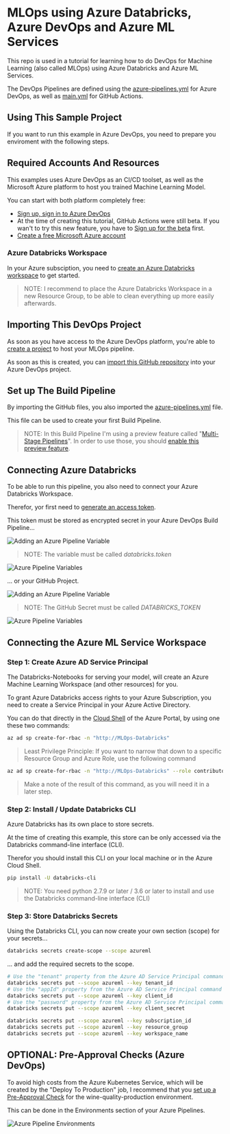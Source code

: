 # MLOps using Azure Databricks, Azure DevOps and Azure ML Services
This repo is used in a tutorial for learning how to do DevOps for Machine Learning (also called MLOps) using Azure Databricks and Azure ML Services.

The DevOps Pipelines are defined using the [azure-pipelines.yml](./azure-pipelines.yml) for Azure DevOps, as well as [main.yml](./.github/workflows/main.yml) for GitHub Actions.

## Using This Sample Project

If you want to run this example in Azure DevOps, you need to prepare you enviroment with the following steps.

## Required Accounts And Resources

This examples uses Azure DevOps as an CI/CD toolset, as well as the Microsoft Azure platform to host you trained Machine Learning Model.

You can start with both platform completely free:

* [Sign up, sign in to Azure DevOps](https://docs.microsoft.com/en-us/azure/devops/user-guide/sign-up-invite-teammates?view=azure-devops)
* At the time of creating this tutorial, GitHub Actions were still beta. If you wan't to try this new feature, you have to [Sign up for the beta](https://github.com/features/actions) first.
* [Create a free Microsoft Azure account](https://azure.microsoft.com/en-us/free/)

### Azure Databricks Workspace

In your Azure subsciption, you need to [create an Azure Databricks workspace](https://docs.azuredatabricks.net/getting-started/try-databricks.html#step-2-create-a-databricks-workspace) to get started.

> NOTE: I recommend to place the Azure Databricks Workspace in a new Resource Group, to be able to clean everything up more easily afterwards.

## Importing This DevOps Project

As soon as you have access to the Azure DevOps platform, you're able to [create a project](https://docs.microsoft.com/en-us/azure/devops/user-guide/sign-up-invite-teammates?view=azure-devops#create-a-project) to host your MLOps pipeline.

As soon as this is created, you can [import this GitHub repository](https://docs.microsoft.com/en-us/azure/devops/repos/git/import-git-repository?view=azure-devops) into your Azure DevOps project.

## Set up The Build Pipeline

By importing the GitHub files, you also imported the [azure-pipelines.yml](./azure-pipelines.yml) file.

This file can be used to create your first Build Pipeline.

> NOTE: In this Build Pipeline I'm using a preview feature called "[Multi-Stage Pipelines](https://docs.microsoft.com/en-us/azure/devops/pipelines/process/stages?view=azure-devops&tabs=yaml)". In order to use those, you should [enable this preview feature](https://docs.microsoft.com/en-us/azure/devops/project/navigation/preview-features?view=azure-devops).

## Connecting Azure Databricks

To be able to run this pipeline, you also need to connect your Azure Databricks Workspace.

Therefor, yor first need to [generate an access token](https://docs.azuredatabricks.net/dev-tools/api/latest/authentication.html#generate-a-token).

This token must be stored as encrypted secret in your Azure DevOps Build Pipeline...

![Adding an Azure Pipeline Variable](./images/01AddingPipelineVariables.png "Adding an Azure Pipeline Variable")

> NOTE: The variable must be called *databricks.token*

![Azure Pipeline Variables](./images/02AddingPipelineVariables.png)

... or your GitHub Project.

![Adding an Azure Pipeline Variable](./images/01AddingGitHubSecrets.png "Adding a GitHub Secret")

> NOTE: The GitHub Secret must be called *DATABRICKS_TOKEN*

![Azure Pipeline Variables](./images/02AddingGitHubSecrets.png)

## Connecting the Azure ML Service Workspace

### Step 1: Create Azure AD Service Principal

The Databricks-Notebooks for serving your model, will create an Azure Machine Learning Workspace (and other resources) for you.

To grant Azure Databricks access rights to your Azure Subscription, you need to create a Service Principal in your Azure Active Directory.

You can do that directly in the [Cloud Shell](https://docs.microsoft.com/en-us/azure/cloud-shell/overview) of the Azure Portal, by using one these two commands:

``` bash
az ad sp create-for-rbac -n "http://MLOps-Databricks"
```

> Least Privilege Principle: If you want to narrow that down to a specific Resource Group and Azure Role, use the following command

``` bash
az ad sp create-for-rbac -n "http://MLOps-Databricks" --role contributor --scopes /subscriptions/{SubID}/resourceGroups/{ResourceGroup1}
```

> Make a note of the result of this command, as you will need it in a later step.

### Step 2: Install / Update Databricks CLI

Azure Databricks has its own place to store secrets.

At the time of creating this example, this store can be only accessed via the Databricks command-line interface (CLI).

Therefor you should install this CLI on your local machine or in the Azure Cloud Shell.

``` bash
pip install -U databricks-cli
```

> NOTE: You need python 2.7.9 or later / 3.6 or later to install and use the Databricks command-line interface (CLI) 

### Step 3: Store Databricks Secrets

Using the Databricks CLI, you can now create your own section (scope) for your secrets...

``` bash
databricks secrets create-scope --scope azureml
```

... and add the required secrets to the scope.

``` bash
# Use the "tenant" property from the Azure AD Service Principal command output
databricks secrets put --scope azureml --key tenant_id
# Use the "appId" property from the Azure AD Service Principal command output
databricks secrets put --scope azureml --key client_id
# Use the "password" property from the Azure AD Service Principal command output
databricks secrets put --scope azureml --key client_secret

databricks secrets put --scope azureml --key subscription_id
databricks secrets put --scope azureml --key resource_group
databricks secrets put --scope azureml --key workspace_name
```

## OPTIONAL: Pre-Approval Checks (Azure DevOps)

To avoid high costs from the Azure Kubernetes Service, which will be created by the "Deploy To Production" job, I recommend that you [set up a Pre-Approval Check](https://docs.microsoft.com/en-us/azure/devops/pipelines/process/approvals?view=azure-devops) for the wine-quality-production environment.

This can be done in the Environments section of your Azure Pipelines.

![Azure Pipeline Environments](./images/Environments.png)
